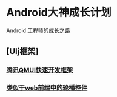 # Android大神成长计划
Android 工程师的成长之路

## [UIj框架]
### [腾讯QMUI快速开发框架](https://qmuiteam.com/android/documents/)
### [类似于web前端中的轮播控件](https://github.com/wzlsz/banner)

